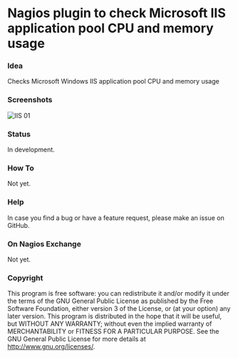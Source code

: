 # Nagios plugin to check Microsoft IIS application pool CPU and memory usage

### Idea

Checks Microsoft Windows IIS application pool CPU and memory usage

### Screenshots

![IIS 01](/../screenshots/check-ms-iis-application-pool-outputs.png?raw=true "IIS Application Pool Outputs")

### Status

In development. 

### How To

Not yet.

### Help

In case you find a bug or have a feature request, please make an issue on GitHub. 

### On Nagios Exchange

Not yet.

### Copyright

This program is free software: you can redistribute it and/or modify it under the terms of the GNU General Public 
License as published by the Free Software Foundation, either version 3 of the License, or (at your option) any later 
version. This program is distributed in the hope that it will be useful, but WITHOUT ANY WARRANTY; without even the 
implied warranty of MERCHANTABILITY or FITNESS FOR A PARTICULAR PURPOSE. See the GNU General Public License for more 
details at <http://www.gnu.org/licenses/>.
